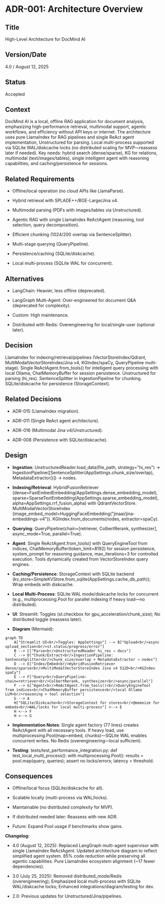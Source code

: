 # ADR-001: Architecture Overview

## Title

High-Level Architecture for DocMind AI

## Version/Date

4.0 / August 12, 2025

## Status

Accepted

## Context

DocMind AI is a local, offline RAG application for document analysis, emphasizing high-performance retrieval, multimodal support, agentic workflows, and efficiency without API keys or internet. The architecture uses pure LlamaIndex for RAG pipelines and single ReAct agent implementation, Unstructured for parsing. Local multi-process supported via SQLite WAL/diskcache locks (no distributed scaling for MVP—reassess later if needed). Key needs: hybrid search (dense/sparse), KG for relations, multimodal (text/images/tables), single intelligent agent with reasoning capabilities, and caching/persistence for sessions.

## Related Requirements

- Offline/local operation (no cloud APIs like LlamaParse).

- Hybrid retrieval with SPLADE++/BGE-Large/Jina v4.

- Multimodal parsing (PDFs with images/tables via Unstructured).

- Agentic RAG with single LlamaIndex ReActAgent (reasoning, tool selection, query decomposition).

- Efficient chunking (1024/200 overlap via SentenceSplitter).

- Multi-stage querying (QueryPipeline).

- Persistence/caching (SQLite/diskcache).

- Local multi-process (SQLite WAL for concurrent).

## Alternatives

- LangChain: Heavier, less offline (deprecated).

- LangGraph Multi-Agent: Over-engineered for document Q&A (deprecated for complexity).

- Custom: High maintenance.

- Distributed with Redis: Overengineering for local/single-user (optional later).

## Decision

LlamaIndex for indexing/retrieval/pipelines (VectorStoreIndex/Qdrant, MultiModalVectorStoreIndex/Jina v4, KGIndex/spaCy, QueryPipeline multi-stage). Single ReActAgent.from_tools() for intelligent query processing with local Ollama, ChatMemoryBuffer for session persistence. Unstructured for parsing (hi_res). SentenceSplitter in IngestionPipeline for chunking. SQLite/diskcache for persistence (StorageContext).

## Related Decisions

- ADR-015 (LlamaIndex migration).

- ADR-011 (Single ReAct agent architecture).

- ADR-016 (Multimodal Jina v4/Unstructured).

- ADR-008 (Persistence with SQLite/diskcache).

## Design

- **Ingestion**: UnstructuredReader.load_data(file_path, strategy="hi_res") → IngestionPipeline([SentenceSplitter(AppSettings.chunk_size/overlap), MetadataExtractor()]) → nodes.

- **Indexing/Retrieval**: HybridFusionRetriever (dense=FastEmbedEmbedding(AppSettings.dense_embedding_model), sparse=SparseTextEmbedding(AppSettings.sparse_embedding_model), alpha=AppSettings.rrf_fusion_alpha) with QdrantVectorStore. MultiModalVectorStoreIndex (image_embed_model=HuggingFaceEmbedding("jinaai/jina-embeddings-v4")). KGIndex.from_documents(nodes, extractor=spaCy).

- **Querying**: QueryPipeline(chain=[retriever, ColbertRerank, synthesizer], async_mode=True, parallel=True).

- **Agent**: Single ReActAgent.from_tools() with QueryEngineTool from indices, ChatMemoryBuffer(token_limit=8192) for session persistence, system_prompt for reasoning guidance, max_iterations=3 for controlled execution. Tools dynamically created from VectorStoreIndex query engines.

- **Caching/Persistence**: StorageContext with SQLite backend (kv_store=SimpleKVStore.from_sqlite(AppSettings.cache_db_path)); Wrap embeds with diskcache.

- **Local Multi-Process**: SQLite WAL mode/diskcache locks for concurrent (e.g., multiprocessing.Pool for parallel indexing if heavy load—no distributed).

- **UI**: Streamlit: Toggles (st.checkbox for gpu_acceleration/chunk_size); No distributed toggle (reassess later).

- **Diagram** (Mermaid):

```mermaid
graph TD
    A["Streamlit UI<br/>Toggles: AppSettings"] --> B["Upload<br/>async upload_section<br/>st.status/progress/error"]
    B --> C["Parse<br/>UnstructuredReader hi_res → docs"]
    C --> D["Chunk/Extract<br/>IngestionPipeline: SentenceSplitter<br/>chunk_size/overlap + MetadataExtractor → nodes"]
    D --> E["Index/Embed<br/>HybridFusionRetriever dense/sparse<br/>MultiModalVectorStoreIndex Jina v4 512D<br/>KGIndex spaCy"]
    E --> F["Query<br/>QueryPipeline: chain=retriever<br/>ColbertRerank, synthesizer<br/>async/parallel"]
    F --> G["Agent<br/>ReActAgent.from_tools()<br/>QueryEngineTool from indices<br/>ChatMemoryBuffer persistence<br/>local Ollama LLM<br/>reasoning + tool selection"]
    G --> A
    H["SQLite/Diskcache<br/>StorageContext for stores<br/>@memoize for embeds<br/>WAL/locks for local multi-process"] <--> E
    H <--> F
    H <--> G
```

- **Implementation Notes**: Single agent factory (77 lines) creates ReActAgent with all necessary tools. If heavy load, use multiprocessing.Pool(map=embed, chunks)—SQLite WAL enables concurrent writes. No Redis (overengineering—local sufficient).

- **Testing**: tests/test_performance_integration.py: def test_local_multi_process(): with multiprocessing.Pool(): results = pool.map(query, queries); assert no locks/errors; latency < threshold.

## Consequences

- Offline/local focus (SQLite/diskcache for all).

- Scalable locally (multi-process via WAL/locks).

- Maintainable (no distributed complexity for MVP).

- If distributed needed later: Reassess with new ADR.

- Future: Expand Pool usage if benchmarks show gains.

**Changelog:**  

- 4.0 (August 12, 2025): Replaced LangGraph multi-agent supervisor with single LlamaIndex ReActAgent. Updated architecture diagram to reflect simplified agent system. 85% code reduction while preserving all agentic capabilities. Pure LlamaIndex ecosystem alignment (~17 fewer dependencies).

- 3.0 (July 25, 2025): Removed distributed_mode/Redis (overengineering); Emphasized local multi-process with SQLite WAL/diskcache locks; Enhanced integrations/diagram/testing for dev.

- 2.0: Previous updates for Unstructured/Jina/pipelines.

